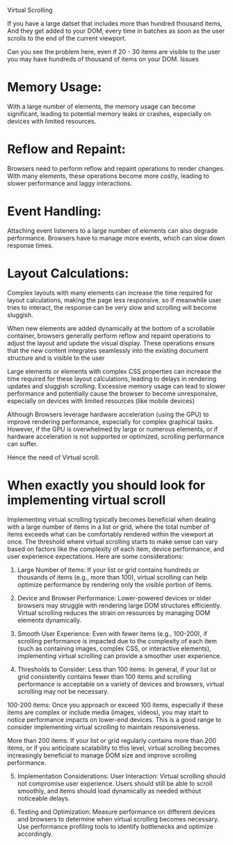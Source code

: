 Virtual Scrolling

If you have a large datset that includes more than hundred thousand items, 
And they get added to your DOM, every time in batches as soon as the user scrolls
to the end of the current viewport.

Can you see the problem here, even if 20 - 30 items are visible to the user you may have
hundreds of thousand of items on your DOM.
Issues


# Memory Usage:
With a large number of elements, the memory usage can become significant, leading to potential memory leaks or crashes, especially on devices with limited resources.

# Reflow and Repaint:

Browsers need to perform reflow and repaint operations to render changes. With many elements, these operations become more costly, leading to slower performance and laggy interactions.

# Event Handling:

Attaching event listeners to a large number of elements can also degrade performance. Browsers have to manage more events, which can slow down response times.
# Layout Calculations:

Complex layouts with many elements can increase the time required for layout calculations, making the page less responsive. so if meanwhile user tries to interact, the response can be very slow and scrolling will become sluggish.

When new elements are added dynamically at the bottom of a scrollable container, browsers generally perform reflow and repaint operations to adjust the layout and update the visual display. These operations ensure that the new content integrates seamlessly into the existing document structure and is visible to the user

Large elements or elements with complex CSS properties can increase the time required for these layout calculations, leading to delays in rendering updates and sluggish scrolling.
Excessive memory usage can lead to slower performance and potentially cause the browser to become unresponsive, especially on devices with limited resources (like mobile devices)

Although
Browsers leverage hardware acceleration (using the GPU) to improve rendering performance, especially for complex graphical tasks.
However, if the GPU is overwhelmed by large or numerous elements, or if hardware acceleration is not supported or optimized, scrolling performance can suffer. 

Hence the need of Virtual scroll.

# When exactly you should look for implementing virtual scroll

Implementing virtual scrolling typically becomes beneficial when dealing with a large number of items in a list or grid, where the total number of items exceeds what can be comfortably rendered within the viewport at once. The threshold where virtual scrolling starts to make sense can vary based on factors like the complexity of each item, device performance, and user experience expectations. Here are some considerations:

1. Large Number of Items: If your list or grid contains hundreds or thousands of items (e.g., more than 100), virtual scrolling can help optimize performance by rendering only the visible portion of items.

2. Device and Browser Performance: Lower-powered devices or older browsers may struggle with rendering large DOM structures efficiently. Virtual scrolling reduces the strain on resources by managing DOM elements dynamically.

3. Smooth User Experience: Even with fewer items (e.g., 100-200), if scrolling performance is impacted due to the complexity of each item (such as containing images, complex CSS, or interactive elements), implementing virtual scrolling can provide a smoother user experience.

4. Thresholds to Consider:
Less than 100 items: In general, if your list or grid consistently contains fewer than 100 items and scrolling performance is acceptable on a variety of devices and browsers, virtual scrolling may not be necessary.

100-200 items: Once you approach or exceed 100 items, especially if these items are complex or include media (images, videos), you may start to notice performance impacts on lower-end devices. This is a good range to consider implementing virtual scrolling to maintain responsiveness.

More than 200 items: If your list or grid regularly contains more than 200 items, or if you anticipate scalability to this level, virtual scrolling becomes increasingly beneficial to manage DOM size and improve scrolling performance.

5. Implementation Considerations:
User Interaction: Virtual scrolling should not compromise user experience. Users should still be able to scroll smoothly, and items should load dynamically as needed without noticeable delays.

6. Testing and Optimization: Measure performance on different devices and browsers to determine when virtual scrolling becomes necessary. Use performance profiling tools to identify bottlenecks and optimize accordingly.